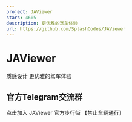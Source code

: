 ```yaml
---
project: JAViewer
stars: 4605
description: 更优雅的驾车体验
url: https://github.com/SplashCodes/JAViewer
---
```


JAViewer
========

质感设计 更优雅的驾车体验

官方Telegram交流群
-------------

点击加入 JAViewer 官方步行街 【禁止车辆通行】
